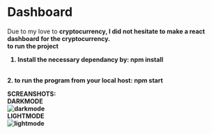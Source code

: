 # Dashboard
Due to my love to <b>cryptocurrency<b>, I did not hesitate to make a react dashboard for the cryptocurrency.<br>
to run the project <br>
1. Install the necessary dependancy by: <b>npm install<b>
<br>
2. to run the program from your local host: <b>npm start<b>
<br>

SCREANSHOTS: <br>
DARKMODE <br>
![darkmode](https://github.com/Allous-pun/Dashboard/assets/125455306/e4abc0f4-a1f5-4bae-a010-9ca8d4d3519c)
<br>
LIGHTMODE <br>
![lightmode](https://github.com/Allous-pun/Dashboard/assets/125455306/b9582671-6c92-427e-82df-7d789913f8a5)

